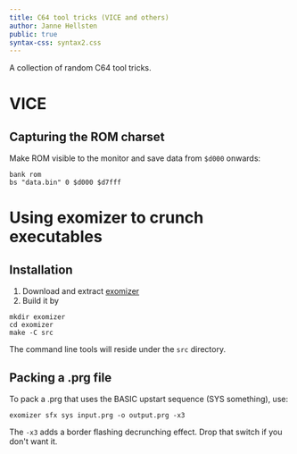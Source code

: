 ```yaml
---
title: C64 tool tricks (VICE and others)
author: Janne Hellsten
public: true
syntax-css: syntax2.css
---
```



A collection of random C64 tool tricks.

# VICE

## Capturing the ROM charset

Make ROM visible to the monitor and save data from `$d000` onwards:

```
bank rom
bs "data.bin" 0 $d000 $d7fff
```

# Using exomizer to crunch executables

## Installation

1. Download and extract [exomizer](https://bitbucket.org/magli143/exomizer/wiki/downloads/exomizer-3.0.2.zip)
2. Build it by

```
mkdir exomizer
cd exomizer
make -C src
```

The command line tools will reside under the `src` directory.

## Packing a .prg file

To pack a .prg that uses the BASIC upstart sequence (SYS something), use:

```
exomizer sfx sys input.prg -o output.prg -x3
```

The `-x3` adds a border flashing decrunching effect.  Drop that switch if you don't want it.
